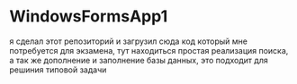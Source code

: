 # WindowsFormsApp1


я сделал этот репозиторий и загрузил сюда код который мне потребуется для экзамена, тут находиться простая реализация поиска, а так же дополнение и заполнение базы данных, это подходит для решиния типовой задачи
